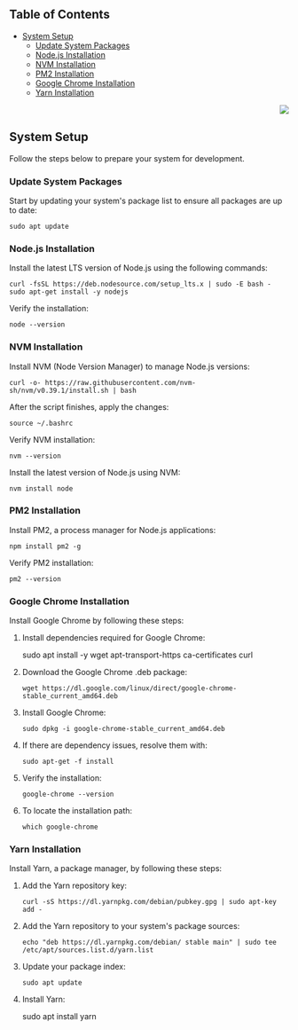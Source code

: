 

## Table of Contents
-   [System Setup](#system-setup)
    -   [Update System Packages](#update-system-packages)
    -   [Node.js Installation](#nodejs-installation)
    -   [NVM Installation](#nvm-installation)
    -   [PM2 Installation](#pm2-installation)
    -   [Google Chrome Installation](#google-chrome-installation)
    -   [Yarn Installation](#yarn-installation)

<div align="right">

[![](#table-of-contents)](#readme-top)

</div>

 
## System Setup

Follow the steps below to prepare your system for development.

### Update System Packages

Start by updating your system's package list to ensure all packages are up to date: 

    sudo apt update

### Node.js Installation

Install the latest LTS version of Node.js using the following commands: 

    curl -fsSL https://deb.nodesource.com/setup_lts.x | sudo -E bash -
    sudo apt-get install -y nodejs 

Verify the installation: 

    node --version

### NVM Installation

Install NVM (Node Version Manager) to manage Node.js versions: 

    curl -o- https://raw.githubusercontent.com/nvm-sh/nvm/v0.39.1/install.sh | bash

 

After the script finishes, apply the changes:

    source ~/.bashrc

 
Verify NVM installation: 

    nvm --version

 

Install the latest version of Node.js using NVM: 

    nvm install node


### PM2 Installation

Install PM2, a process manager for Node.js applications: 

    npm install pm2 -g

Verify PM2 installation: 

    pm2 --version

### Google Chrome Installation

Install Google Chrome by following these steps:

1.  Install dependencies required for Google Chrome:
    
     sudo apt install -y wget apt-transport-https ca-certificates curl
    
2.  Download the Google Chrome .deb package:
    
	`wget https://dl.google.com/linux/direct/google-chrome-stable_current_amd64.deb`

    
3.  Install Google Chrome:
    
	`sudo dpkg -i google-chrome-stable_current_amd64.deb`

 
4.  If there are dependency issues, resolve them with: 

	`sudo apt-get -f install`
    
6.  Verify the installation:
    
    `google-chrome --version` 
    
7.  To locate the installation path:
     
    `which google-chrome` 
    

### Yarn Installation

Install Yarn, a package manager, by following these steps:

1.  Add the Yarn repository key:
    
    `curl -sS https://dl.yarnpkg.com/debian/pubkey.gpg | sudo apt-key add -` 
    
2.  Add the Yarn repository to your system's package sources:
     
    `echo "deb https://dl.yarnpkg.com/debian/ stable main" | sudo tee /etc/apt/sources.list.d/yarn.list` 
    
3.  Update your package index:
    
    `sudo apt update` 
    
4.  Install Yarn:
    
    sudo apt install yarn
    

<!--stackedit_data:
eyJoaXN0b3J5IjpbLTEwMjY5NTk2MTYsMTk4NjE2NjEyNCwtOD
EwMzQwMzU4XX0=
-->